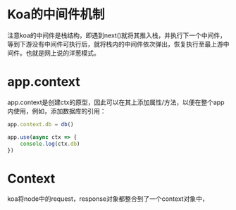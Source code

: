 # Koa的中间件机制

注意koa的中间件是栈结构，即遇到next()就将其推入栈，并执行下一个中间件，等到下游没有中间件可执行后，就将栈内的中间件依次弹出，恢复执行至最上游中间件。也就是网上说的洋葱模式。

# app.context

app.context是创建ctx的原型，因此可以在其上添加属性/方法，以便在整个app内使用，例如，添加数据库的引用：
```js
app.context.db = db()

app.use(async ctx => {
    console.log(ctx.db)
})
```

# Context

koa将node中的request，response对象都整合到了一个context对象中，